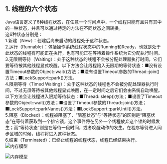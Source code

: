 ## 1. 线程的六个状态
Java语言定义了6种线程状态，在任意一个时间点中，一个线程只能有且只有其中的一种状态，并且可以通过特定的方法在不同状态之间转换。  
这6种状态分别是：  
1.新建（New）：创建后尚未启动的线程处于这种状态。  
2.运行（Runnable）：包括操作系统线程状态中的Running和Ready，也就是处于此状态的线程有可能正在执行，也有可能正在等待着操作系统为它分配执行时间。  
3.无限期等待（Waiting）：处于这种状态的线程不会被分配处理器执行时间，它们要等待被其他线程显式唤醒。以下方法会让线程陷入无限期的等待状态：■没有设置Timeout参数的Object::wait()方法；■没有设置Timeout参数的Thread::join()方法；■LockSupport::park()方法。  
4.限期等待（Timed Waiting）：处于这种状态的线程也不会被分配处理器执行时间，不过无须等待被其他线程显式唤醒，在一定时间之后它们会由系统自动唤醒。以下方法会让线程进入限期等待状态：■Thread::sleep()方法；■设置了Timeout参数的Object::wait()方法；■设置了Timeout参数的Thread::join()方法；■LockSupport::parkNanos()方法；■LockSupport::parkUntil()方法。  
5.阻塞（Blocked）：线程被阻塞了，“阻塞状态”与“等待状态”的区别是“阻塞状态”在等待着获取到一个排它锁，这个事件将在另外一个线程放弃这个锁的时候发生；而“等待状态”则是在等待一段时间，或者唤醒动作的发生。在程序等待进入同步区域的时候，线程将进入这种状态。  
6.结束（Terminated）：已终止线程的线程状态，线程已经结束执行。  
![内存模型](../../../resources/images/java/multithreading/线程/1.png)

![内存模型](../../../resources/images/java/multithreading/线程/2.png)

